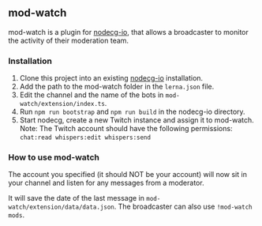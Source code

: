 ## mod-watch

mod-watch is a plugin for [nodecg-io](https://nodecg-io), that allows a broadcaster to monitor the activity of their moderation team.

### Installation

1. Clone this project into an existing [nodecg-io](https://nodecg-io) installation.
2. Add the path to the mod-watch folder in the ``lerna.json`` file.
3. Edit the channel and the name of the bots in ``mod-watch/extension/index.ts``.
4. Run ``npm run bootstrap`` and ``npm run build`` in the nodecg-io directory.
5. Start nodecg, create a new Twitch instance and assign it to mod-watch.
Note: The Twitch account should have the following permissions: ``chat:read whispers:edit whispers:send``

### How to use mod-watch

The account you specified (it should NOT be your account) will now sit in your channel and listen for any messages from a moderator.

It will save the date of the last message in ``mod-watch/extension/data/data.json``.
The broadcaster can also use ``!mod-watch mods``.